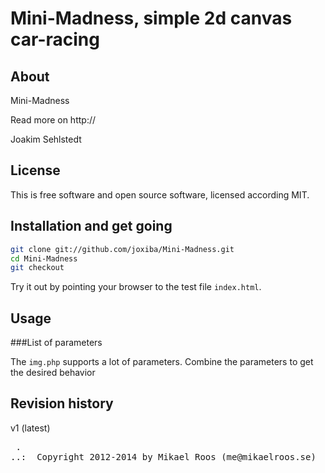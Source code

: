 Mini-Madness, simple 2d canvas car-racing
=====================================

About
-------------------------------------

Mini-Madness 

Read more on http://

Joakim Sehlstedt



License
-------------------------------------

This is free software and open source software, licensed according MIT.



Installation and get going
-------------------------------------

```bash
git clone git://github.com/joxiba/Mini-Madness.git
cd Mini-Madness
git checkout
```

Try it out by pointing your browser to the test file `index.html`.




Usage
-------------------------------------

###List of parameters

The `img.php` supports a lot of parameters. Combine the parameters to get the desired behavior 




Revision history
-------------------------------------

v1 (latest)


<pre>
 .   
..:  Copyright 2012-2014 by Mikael Roos (me@mikaelroos.se)
</pre>
